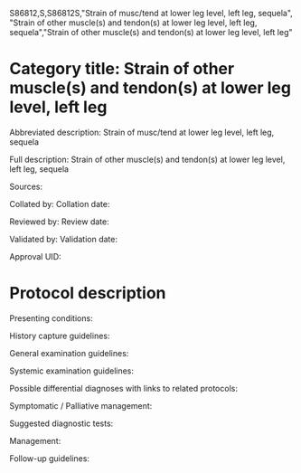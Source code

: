 S86812,S,S86812S,"Strain of musc/tend at lower leg level, left leg, sequela", "Strain of other muscle(s) and tendon(s) at lower leg level, left leg, sequela","Strain of other muscle(s) and tendon(s) at lower leg level, left leg"
# Category title: Strain of other muscle(s) and tendon(s) at lower leg level, left leg

Abbreviated description: Strain of musc/tend at lower leg level, left leg, sequela

Full description: Strain of other muscle(s) and tendon(s) at lower leg level, left leg, sequela

Sources:

Collated by:
Collation date:

Reviewed by:
Review date:

Validated by:
Validation date:

Approval UID:

# Protocol description

Presenting conditions:

History capture guidelines:

General examination guidelines:

Systemic examination guidelines:

Possible differential diagnoses with links to related protocols:

Symptomatic / Palliative management:

Suggested diagnostic tests:

Management:

Follow-up guidelines:
